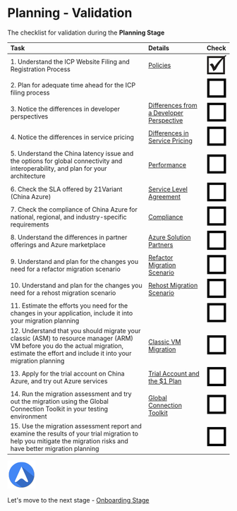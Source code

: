 <properties
	pageTitle="Global Customer Playbook planning-validate | Azure"
	description="Global Customer Playbook planning-validate"
	services="global-customer-playbook"
	documentationCenter=""
	authors="jtong"
	manager="edwinc"
	editor=""
	tags="global-customer-playbook"/>

<tags
	ms.service="migration-lifecycle-planning"
	ms.workload=""
	ms.tgt_pltfrm=""
	ms.devlang="na"
	ms.topic="article"
	ms.date="12/26/2016"
	wacn.date="12/26/2016"
	wacn.lang="en" 
	ms.author="jtong"/>

# Planning - Validation

The checklist for validation during the **Planning Stage**

| Task | Details | Check |
|:---- |:------- |:----- |
| 1. Understand the ICP Website Filing and Registration Process | [Policies](/solutions/global-customer/planning/guidance/policies/) | ![d](../media/check-box.png) |
| 2. Plan for adequate time ahead for the ICP filing process |  | ![ud](../media/empty-box.png) |
| 3. Notice the differences in developer perspectives | [Differences from a Developer Perspective](/solutions/global-customer/planning/guidance/parity/) | ![ud](../media/empty-box.png) |
| 4. Notice the differences in service pricing | [Differences in Service Pricing](/solutions/global-customer/planning/guidance/parity/) | ![ud](../media/empty-box.png) |
| 5. Understand the China latency issue and the options for global connectivity and interoperability, and plan for your architecture | [Performance](/solutions/global-customer/planning/guidance/performance/) | ![ud](../media/empty-box.png) |
| 6. Check the SLA offered by 21Variant (China Azure) | [Service Level Agreement](/solutions/global-customer/planning/guidance/partners/) | ![ud](../media/empty-box.png) |
| 7. Check the compliance of China Azure for national, regional, and industry-specific requirements | [Compliance](/solutions/global-customer/planning/guidance/partners/) | ![ud](../media/empty-box.png) |
| 8. Understand the differences in partner offerings and Azure marketplace | [Azure Solution Partners](/solutions/global-customer/planning/guidance/partners/) | ![ud](../media/empty-box.png) |
| 9. Understand and plan for the changes you need for a refactor migration scenario | [Refactor Migration Scenario](/solutions/global-customer/planning/guidance/refactor-migration/) | ![ud](../media/empty-box.png) |
| 10. Understand and plan for the changes you need for a rehost migration scenario | [Rehost Migration Scenario](/solutions/global-customer/planning/guidance/rehost-migration/) | ![ud](../media/empty-box.png) |
| 11. Estimate the efforts you need for the changes in your application, include it into your migration planning |  | ![ud](../media/empty-box.png) |
| 12. Understand that you should migrate your classic (ASM) to resource manager (ARM) VM before you do the actual migration, estimate the effort and include it into your migration planning | [Classic VM Migration](/solutions/global-customer/other-migration-tools/) | ![ud](../media/empty-box.png) |
| 13. Apply for the trial account on China Azure, and try out Azure services | [Trial Account and the $1 Plan](/solutions/global-customer/planning/guidance/partners) | ![ud](../media/empty-box.png) |
| 14. Run the migration assessment and try out the migration using the Global Connection Toolkit in your testing environment | [Global Connection Toolkit](/solutions/global-customer/migration-assistant) | ![ud](../media/empty-box.png) |
| 15. Use the migration assessment report and examine the results of your trial migration to help you mitigate the migration risks and have better migration planning |  | ![ud](../media/empty-box.png) |

![navigation](../media/navigation.png)

Let's move to the next stage - [Onboarding Stage](/solutions/global-customer/onboarding/validate/)

 

